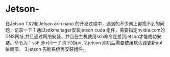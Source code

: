 # Jetson-
在Jetson TX2和Jetson orin nano  的开发过程中，遇到的不少网上都找不到的问题，记录一下
1.通过sdkmanager安装jetson cuda 组件，需要指定nvidia.com的DNS网址,并且通过网络安装，并且在主机使用ssh命令连接到jetson才能成功安装。命令为：ssh <jetsonname>@<同一子网下的ip>.
2.jetson 刷机后需要使用默认源更新apt依赖项。
3.jetson 先刷系统再安装组件。
